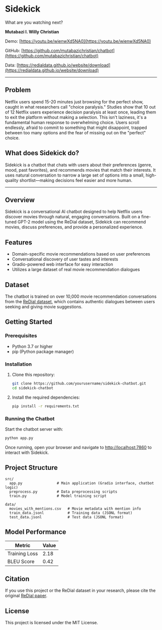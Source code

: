 # Sidekick

What are you watching next?

**Mutabazi I. Willy Christian**

Demo: [https://youtu.be/wienwXd5NA0](https://youtu.be/wienwXd5NA0)

GitHub: [https://github.com/mutabazichristian/chatbot](https://github.com/mutabazichristian/chatbot)

Data: [https://redialdata.github.io/website/download](https://redialdata.github.io/website/download)

---

## Problem
Netflix users spend 15-20 minutes just browsing for the perfect show, caught in what researchers call "choice paralysis." Studies show that 10 out of 12 Netflix users experience decision paralysis at least once, leading them to exit the platform without making a selection. This isn't laziness, it's a fundamental human response to overwhelming choice. Users scroll endlessly, afraid to commit to something that might disappoint, trapped between too many options and the fear of missing out on the "perfect" choice.

## What does Sidekick do?
Sidekick is a chatbot that chats with users about their preferences (genre, mood, past favorites), and recommends movies that match their interests. It uses natural conversation to narrow a large set of options into a small, high-quality shortlist—making decisions feel easier and more human.

---

## Overview
Sidekick is a conversational AI chatbot designed to help Netflix users discover movies through natural, engaging conversations. Built on a fine-tuned GPT-2 model using the ReDial dataset, Sidekick can recommend movies, discuss preferences, and provide a personalized experience.

## Features

- Domain-specific movie recommendations based on user preferences
- Conversational discovery of user tastes and interests
- Gradio-powered web interface for easy interaction
- Utilizes a large dataset of real movie recommendation dialogues

## Dataset

The chatbot is trained on over 10,000 movie recommendation conversations from the [ReDial dataset](https://huggingface.co/datasets/redial), which contains authentic dialogues between users seeking and giving movie suggestions.

## Getting Started

### Prerequisites

- Python 3.7 or higher
- pip (Python package manager)

### Installation

1. Clone this repository:
   ```bash
   git clone https://github.com/yourusername/sidekick-chatbot.git
   cd sidekick-chatbot
   ```

2. Install the required dependencies:
   ```bash
   pip install -r requirements.txt
   ```

### Running the Chatbot

Start the chatbot server with:

```bash
python app.py
```

Once running, open your browser and navigate to [http://localhost:7860](http://localhost:7860) to interact with Sidekick.

## Project Structure

```
src/
  app.py                # Main application (Gradio interface, chatbot logic)
  preprocess.py         # Data preprocessing scripts
  train.py              # Model training script

data/
  movies_with_mentions.csv   # Movie metadata with mention info
  train_data.jsonl           # Training data (JSONL format)
  test_data.jsonl            # Test data (JSONL format)
```

## Model Performance

| Metric         | Value |
|----------------|-------|
| Training Loss  | 2.18  |
| BLEU Score     | 0.42  |

## Citation

If you use this project or the ReDial dataset in your research, please cite the original [ReDial paper](https://arxiv.org/abs/1809.01984).

## License

This project is licensed under the MIT License.
